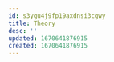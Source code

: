 ```yaml
---
id: s3ygu4j9fp19axdnsi3cgwy
title: Theory
desc: ''
updated: 1670641876915
created: 1670641876915
---
```

